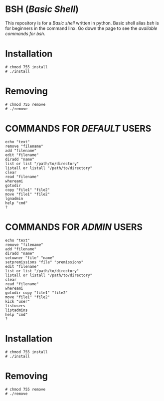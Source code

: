 # BSH (*Basic Shell*)
This repository is for a *Basic shell* written in python.
Basic shell alias *bsh* is for beginners in the command linx.
Go down the page to see the *available commands for bsh*.

# Installation
    # chmod 755 install
    # ./install

# Removing
    # chmod 755 remove
    # ./remove


# COMMANDS FOR *DEFAULT* USERS
    echo "text"
    remove "filename"
    add "filename"
    edit "filename"
    diradd "name"
    list or list "/path/to/directory"
    listall or listall "/path/to/directory"
    clear
    read "filename"
    whereami
    gotodir
    copy "file1" "file2"
    move "file1" "file2"
    lgnadmin
    help "cmd"
    ?

# COMMANDS FOR *ADMIN* USERS
    echo "text"
    remove "filename"
    add "filename"
    diradd "name"
    setowner "file" "name"
    setpremissions "file" "premissions"
    edit "filename"
    list or list "/path/to/directory"
    listall or listall "/path/to/directory"
    clear
    read "filename"
    whereami
    gotodir copy "file1" "file2"
    move "file1" "file2"
    kick "user"
    listusers
    listadmins
    help "cmd"
    ?

# Installation
    # chmod 755 install
    # ./install

# Removing
    # chmod 755 remove
    # ./remove
